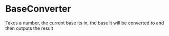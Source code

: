 # BaseConverter

Takes a number, the current base its in, the base it will be converted to and then outputs the result
